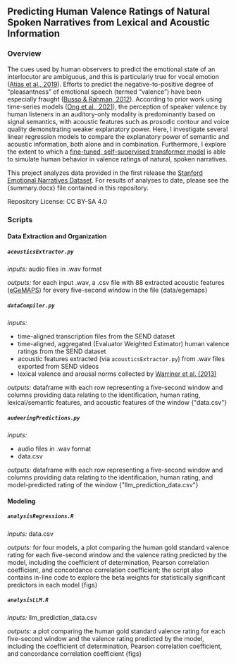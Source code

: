 ## Predicting Human Valence Ratings of Natural Spoken Narratives from Lexical and Acoustic Information

### Overview
The cues used by human observers to predict the emotional state of an interlocutor are ambiguous, and this is particularly true for vocal emotion ([Atias et al., 2019](https://doi.apa.org/doi/10.1037/xge0000535)).  Efforts to predict the negative-to-positive degree of “pleasantness” of emotional speech (termed “valence”) have been especially fraught ([Busso & Rahman, 2012](https://www.isca-speech.org/archive/interspeech_2012/busso12_interspeech.html)).  According to prior work using time-series models ([Ong et al., 2021](https://ieeexplore.ieee.org/document/8913483/)), the perception of speaker valence by human listeners in an auditory-only modality is predominantly based on signal semantics, with acoustic features such as prosodic contour and voice quality demonstrating weaker explanatory power.  Here, I investigate several linear regression models to compare the explanatory power of semantic and acoustic information, both alone and in combination.  Furthermore, I explore the extent to which a [fine-tuned, self-supervised transformer model](https://huggingface.co/audeering/wav2vec2-large-robust-12-ft-emotion-msp-dim) is able to simulate human behavior in valence ratings of natural, spoken narratives.

This project analyzes data provided in the first release the [Stanford Emotional Narratives Dataset](https://github.com/StanfordSocialNeuroscienceLab/SEND).  For results of analyses to date, please see the {summary.docx} file contained in this repository.

Repository License: CC BY-SA 4.0

### Scripts

#### Data Extraction and Organization

##### `acousticsExtractor.py`

_inputs:_ audio files in .wav format

_outputs:_ for each input .wav, a .csv file with 88 extracted acoustic features ([eGeMAPS](https://audeering.github.io/opensmile-python/)) for every five-second window in the file {data/egemaps}

##### `dataCompiler.py`

_inputs:_

* time-aligned transcription files from the SEND dataset
* time-aligned, aggregated (Evaluator Weighted Estimator) human valence ratings from the SEND dataset
* acoustic features extracted (via `acousticsExtractor.py`) from .wav files exported from SEND videos
* lexical valence and arousal norms collected by [Warriner et al. (2013)](https://link.springer.com/article/10.3758/s13428-012-0314-x)

_outputs:_ dataframe with each row representing a five-second window and columns providing data relating to the identification, human rating, lexical/semantic features, and acoustic features of the window  {"data.csv"}

##### `audeeringPredictions.py`

_inputs:_

* audio files in .wav format
* data.csv

_outputs:_ dataframe with each row representing a five-second window and columns providing data relating to the identification, human rating, and model-predicted rating of the window  {"llm_prediction_data.csv"}

#### Modeling

##### `analysisRegressions.R`

_inputs:_ data.csv

_outputs:_ for four models, a plot comparing the human gold standard valence rating for each five-second window and the valence rating predicted by the model, including the coefficient of determination, Pearson correlation coefficient, and concordance correlation coefficient; the script also contains in-line code to explore the beta weights for statistically significant predictors in each model {figs}

##### `analysisLLM.R`

_inputs:_ llm_prediction_data.csv

_outputs:_ a plot comparing the human gold standard valence rating for each five-second window and the valence rating predicted by the model, including the coefficient of determination, Pearson correlation coefficient, and concordance correlation coefficient {figs}
